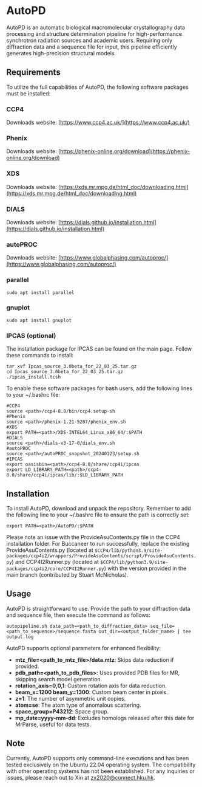 # AutoPD
AutoPD is an automatic biological macromolecular crystallography data processing and structure determination pipeline for high-performance synchrotron radiation sources and academic users. Requiring only diffraction data and a sequence file for input, this pipeline efficiently generates high-precision structural models.

## Requirements
To utilize the full capabilities of AutoPD, the following software packages must be installed:
### CCP4
Downloads website: [https://www.ccp4.ac.uk/](https://www.ccp4.ac.uk/)
### Phenix
Downloads website: [https://phenix-online.org/download](https://phenix-online.org/download)
### XDS
Downloads website: [https://xds.mr.mpg.de/html_doc/downloading.html](https://xds.mr.mpg.de/html_doc/downloading.html)
### DIALS
Downloads website: [https://dials.github.io/installation.html](https://dials.github.io/installation.html)
### autoPROC
Downloads website: [https://www.globalphasing.com/autoproc/](https://www.globalphasing.com/autoproc/)
### parallel
```
sudo apt install parallel
```
### gnuplot
```
sudo apt install gnuplot
```
### IPCAS (optional)
The installation package for IPCAS can be found on the main page. Follow these commands to install:
```
tar xvf Ipcas_source_3.0beta_for_22_03_25.tar.gz
cd Ipcas_source_3.0beta_for_22_03_25.tar.gz
./ipcas_install.tcsh
```

To enable these software packages for bash users, add the following lines to your ~/.bashrc file:
```
#CCP4
source <path>/ccp4-8.0/bin/ccp4.setup-sh
#Phenix
source <path>/phenix-1.21-5207/phenix_env.sh
#XDS
export PATH=<path>/XDS-INTEL64_Linux_x86_64/:$PATH
#DIALS
source <path>/dials-v3-17-0/dials_env.sh
#autoPROC
source <path>/autoPROC_snapshot_20240123/setup.sh
#IPCAS
export oasisbin=<path>/ccp4-8.0/share/ccp4i/ipcas
export LD_LIBRARY_PATH=<path>/ccp4-8.0/share/ccp4i/ipcas/lib/:$LD_LIBRARY_PATH
```

## Installation
To install AutoPD, download and unpack the repository. Remember to add the following line to your ~/.bashrc file to ensure the path is correctly set:
```
export PATH=<path>/AutoPD/:$PATH
```

Please note an issue with the ProvideAsuContents.py file in the CCP4 installation folder. For Buccaneer to run successfully, replace the existing ProvideAsuContents.py (located at `$CCP4/lib/python3.9/site-packages/ccp4i2/wrappers/ProvideAsuContents/script/ProvideAsuContents.py`) and CCP4I2Runner.py (located at `$CCP4/lib/python3.9/site-packages/ccp4i2/core/CCP4I2Runner.py`) with the version provided in the main branch (contributed by Stuart McNicholas).

## Usage
AutoPD is straightforward to use. Provide the path to your diffraction data and sequence file, then execute the command as follows:
```
autopipeline.sh data_path=<path_to_diffraction_data> seq_file=<path_to_sequence>/sequence.fasta out_dir=<output_folder_name> | tee output.log
```
AutoPD supports optional parameters for enhanced flexibility:  
- **mtz_file=<path_to_mtz_file>/data.mtz**:   Skips data reduction if provided.  
- **pdb_path=<path_to_pdb_files>**:           Uses provided PDB files for MR, skipping search model generation.  
- **rotation_axis=0,0,1**:                    Custom rotation axis for data reduction.
- **beam_x=1200 beam_y=1300**:                Custom beam center in pixels.
- **z=1**:                                    The number of asymmetric unit copies.
- **atom=se**:                                The atom type of anomalous scattering.
- **space_group=P43212**:                     Space group.
- **mp_date=yyyy-mm-dd**:                     Excludes homologs released after this date for MrParse, useful for data tests.  

## Note
Currently, AutoPD supports only command-line executions and has been tested exclusively on the Ubuntu 22.04 operating system. The compatibility with other operating systems has not been established. For any inquiries or issues, please reach out to Xin at zx2020@connect.hku.hk.

